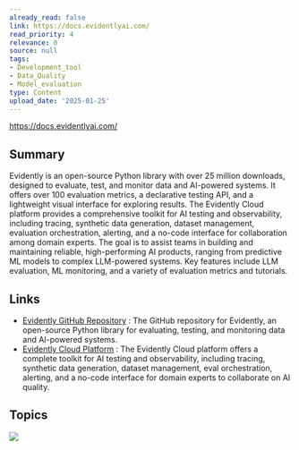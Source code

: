 ```yaml
---
already_read: false
link: https://docs.evidentlyai.com/
read_priority: 4
relevance: 0
source: null
tags:
- Development_tool
- Data_Quality
- Model_evaluation
type: Content
upload_date: '2025-01-25'
---
```


https://docs.evidentlyai.com/
## Summary

Evidently is an open-source Python library with over 25 million downloads, designed to evaluate, test, and monitor data and AI-powered systems. It offers over 100 evaluation metrics, a declarative testing API, and a lightweight visual interface for exploring results. The Evidently Cloud platform provides a comprehensive toolkit for AI testing and observability, including tracing, synthetic data generation, dataset management, evaluation orchestration, alerting, and a no-code interface for collaboration among domain experts. The goal is to assist teams in building and maintaining reliable, high-performing AI products, ranging from predictive ML models to complex LLM-powered systems. Key features include LLM evaluation, ML monitoring, and a variety of evaluation metrics and tutorials.
## Links

- [Evidently GitHub Repository](https://github.com/evidentlyai/evidently) : The GitHub repository for Evidently, an open-source Python library for evaluating, testing, and monitoring data and AI-powered systems.
- [Evidently Cloud Platform](https://app.evidently.cloud/) : The Evidently Cloud platform offers a complete toolkit for AI testing and observability, including tracing, synthetic data generation, dataset management, eval orchestration, alerting, and a no-code interface for domain experts to collaborate on AI quality.

## Topics

![](topics/Library/Evidently)
